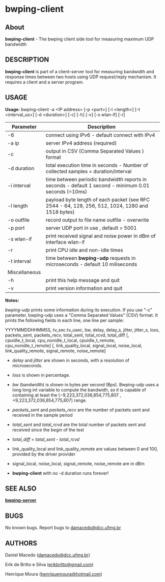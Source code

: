 bwping-client
=========

About
-------
**bwping-client** - The bwping client side tool for measuring maximum UDP bandwidth

DESCRIPTION
-------
**bwping-client** is part of a client-server tool for measuring bandwidth and response times between two hosts using UDP request/reply mechanism. It requires a client and a server program.

USAGE
-------
**Usage**: bwping-client -a &lt;IP address\> [-p &lt;port>] [-l &lt;length>] [-t &lt;interval_us>] [-d &lt;duration>] [-c] [-h] [-v] [-s wlan-if] [-r]

| Parameter | Description |
---| ---|
-6 | connect using IPv6 - default connect with IPv4 |
-a ip   | server IPv4 address (required) |
-c | output in CSV (Comma Separated Values ) format  |
-d duration | total execution time in seconds - Number of collected samples = duration/interval |
-i interval | time between periodic bandwidth reports in seconds - default 1 second - minimum 0.01 seconds (=10ms) |
-l length  | payload byte length of each packet  (see RFC 2544 - 64, 128, 256, 512, 1024, 1280 and 1518 bytes) |
-o outfile | record output to file name outfile - overwrite |
-p port | server UDP port in use , default = 5001 |
-s wlan-if | print received signal and noise power in dBm of interface wlan-if
-r | print CPU idle and non-idle times
-t interval | time between **bwping-udp** requests in microseconds - default 10 miliseconds |
Miscellaneous |
-h | print this help message and quit |
-v | print version information and quit |

**Notes:**

*bwping-udp* prints some information during its execution. If you use "-c" parameter, bwping-udp uses a "Comma Separated Values" (CSV) format. It prints the following fields in each line, one line per sample:

  YYYYMMDDHHMMSS, tv_sec.tv_usec, bw, delay, delay_s, jitter, jitter_s, loss, packets_sent, packets_recv, total_sent, total_rcvd, total_diff
  [, cpuidle_t_local, cpu_nonidle_t_local, cpuidle_t_remote, cpu_nonidle_t_remote]
  [, link_quality_local, signal_local, noise_local, link_quality_remote, signal_remote, noise_remote]

  * *delay* and *jitter* are shown in seconds, with a resolution of microseconds.

  * *loss* is shown in percentage.

  * *bw* (bandwidth) is shown in bytes per second (Bps). Bwping-udp uses a long long int variable to compute the bandwidh, so it is capable of containing at least the [−9,223,372,036,854,775,807 , +9,223,372,036,854,775,807] range.

  * *packets_sent* and *packets_recv* are the number of packets sent and received in the sample period

  * *total_sent* and *total_rcvd* are the total number of packets sent and received since the begin of the test

  * *total_diff* = *total_sent* - *total_rcvd*

  * link_quality_local and link_quality_remote are values between 0 and 100, provided by the driver provider

  * signal_local, noise_local, signal_remote, noise_remote are in dBm

  * **bwping-client** with no -d duration runs forever!

SEE ALSO
-------
**[bwping-server](https://github.com/h3dema/bwping-udp/blob/master/docs/bwping-server.md)**

BUGS
-------
No known bugs.
Report bugs to <damacedo@dcc.ufmg.br>

AUTHORS
-------
Daniel Macedo ([damacedo@dcc.ufmg.br](damacedo@dcc.ufmg.br))

Erik de Britto e Silva (erikbritto@gmail.com)

Henrique Moura (henriquemoura@hotmail.com)
